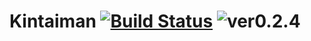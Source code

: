 Kintaiman [![Build Status](https://travis-ci.org/app2641/kintaiman.svg?branch=master)](https://travis-ci.org/app2641/kintaiman) ![ver0.2.4](https://img.shields.io/badge/version-0.2.4-blue.svg)
===
